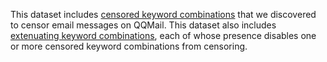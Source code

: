 This dataset includes [censored keyword combinations](https://github.com/citizenlab/chat-censorship/blob/master/qqmail/censored.txt) that we discovered to censor email messages on QQMail.  This dataset also includes [extenuating keyword combinations](https://github.com/citizenlab/chat-censorship/blob/master/qqmail/extenuating.csv), each of whose presence disables one or more censored keyword combinations from censoring.
